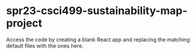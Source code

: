 # spr23-csci499-sustainability-map-project

Access the code by creating a blank React app and replacing the matching default files with the ones here.
